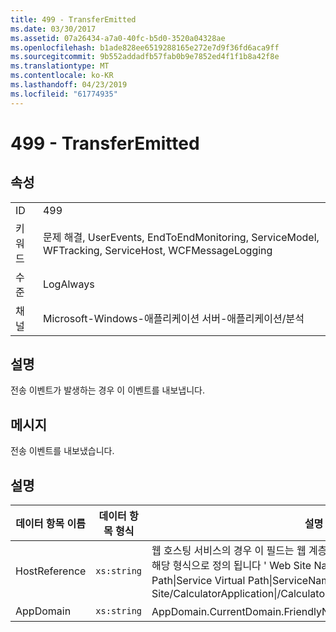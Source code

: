 ```yaml
---
title: 499 - TransferEmitted
ms.date: 03/30/2017
ms.assetid: 07a26434-a7a0-40fc-b5d0-3520a04328ae
ms.openlocfilehash: b1ade828ee6519288165e272e7d9f36fd6aca9ff
ms.sourcegitcommit: 9b552addadfb57fab0b9e7852ed4f1f1b8a42f8e
ms.translationtype: MT
ms.contentlocale: ko-KR
ms.lasthandoff: 04/23/2019
ms.locfileid: "61774935"
---
```

# <a name="499---transferemitted"></a>499 - TransferEmitted
## <a name="properties"></a>속성  
  
|||  
|-|-|  
|ID|499|  
|키워드|문제 해결, UserEvents, EndToEndMonitoring, ServiceModel, WFTracking, ServiceHost, WCFMessageLogging|  
|수준|LogAlways|  
|채널|Microsoft-Windows-애플리케이션 서버-애플리케이션/분석|  
  
## <a name="description"></a>설명  
 전송 이벤트가 발생하는 경우 이 이벤트를 내보냅니다.  
  
## <a name="message"></a>메시지  
 전송 이벤트를 내보냈습니다.  
  
## <a name="details"></a>설명  
  
|데이터 항목 이름|데이터 항목 형식|설명|  
|--------------------|--------------------|-----------------|  
|HostReference|`xs:string`|웹 호스팅 서비스의 경우 이 필드는 웹 계층의 서비스를 고유하게 식별합니다. 해당 형식으로 정의 됩니다 ' Web Site Name Application Virtual Path&#124;Service Virtual Path&#124;ServiceName'. 예제: 'Default Web Site/CalculatorApplication&#124;/CalculatorService.svc&#124;CalculatorService'.|  
|AppDomain|`xs:string`|AppDomain.CurrentDomain.FriendlyName에서 반환되는 문자열입니다.|
